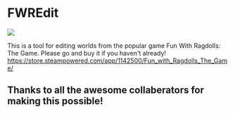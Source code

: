 # FWREdit
<p align="left">
<img src="https://img.shields.io/badge/State-WIP-red">
</p>

This is a tool for editing worlds from the popular game Fun With Ragdolls: The Game.
Please go and buy it if you haven't already! https://store.steampowered.com/app/1142500/Fun_with_Ragdolls_The_Game/

## Thanks to all the awesome collaberators for making this possible!
